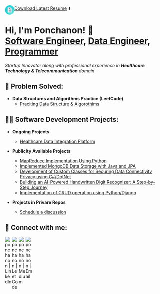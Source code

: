 
[<img align="left" alt="ponchanon | Resume" width="30px" src="https://github.com/ponchanon/ponchanon/blob/main/ponchanon.svg" />][resume][Download Latest Resume](https://1drv.ms/w/s!AgdaKbjMvZH5k6wW6r8Pit2EIebUVQ?e=R5a00Y) ⬇️

[resume]: https://1drv.ms/w/s!AgdaKbjMvZH5k6wW6r8Pit2EIebUVQ?e=R5a00Y

## 
<h1>Hi, I'm Ponchanon! 👋
  <br/><a href="https://github.com/ponchanon">Software Engineer</a>, 
  <a href="https://www.linkedin.com/in/ponchanon">Data Engineer</a>, 
  <a href="https://leetcode.com/u/ponchanon">Programmer</a></h1>
  <i>Startup Innovator along with professional experience in <b>Healthcare Technology & Telecommunication</b> domain</i>


<h2>🧩 Problem Solved:</h2>

- <b>Data Structures and Algorithms Practice (LeetCode)</b>
  - [Praciting Data Structure & Algorothims](https://github.com/ponchanon/pycoder)


<h2>👨‍💻 Software Development Projects:</h2>

- <b>Ongoing Projects</b>
  - [Healthcare Data Integration Platform](https://github.com/ponchanon/Healthcare-Data-Integration-Platform)
    
- <b>Publiclty Available Projects</b>
  - [MapReduce Implementation Using Python](https://medium.com/@ponchanon.rone/step-by-step-implementation-of-mapreduce-in-python-756c25d6f2fc)
  - [Implemented MongoDB Data Storage with Java and JPA](https://github.com/ponchanon/java-jpa-mongodb)
  - [Development of Custom Classes for Securing Data Connectivity Privacy using C#/DotNet](https://github.com/ponchanon/prone.dll)
  - [Building an AI-Powered Handwritten Digit Recognizer: A Step-by-Step Journey](https://github.com/ponchanon/number-neural-network)
  - [Implementation of CRUD operation using Python/Django](https://github.com/ponchanon/django-crud)
    
- <b>Projects in Privare Repos</b>
  - [Schedule a discussion](mailto:ponchanon.rone@gmail.com)




<h2> 🤳 Connect with me:</h2>

[<img align="left" alt="ponchanon | LinkedIn" width="22px" src="https://cdn.jsdelivr.net/npm/simple-icons@v3/icons/linkedin.svg" />][linkedin]
[<img align="left" alt="ponchanon | LeetCode" width="22px" src="https://cdn.jsdelivr.net/npm/simple-icons@v3/icons/leetcode.svg" />][leetcode]
[<img align="left" alt="ponchanon | Medium" width="22px" src="https://cdn.jsdelivr.net/npm/simple-icons@v3/icons/medium.svg" />][medium]
[<img align="left" alt="ponchanon | Email" width="22px" src="https://cdn.jsdelivr.net/npm/simple-icons@v3/icons/minutemailer.svg" />][email]

[linkedin]: https://linkedin.com/in/ponchanon
[leetcode]: https://leetcode.com/u/ponchanon
[medium]: https://medium.com/@ponchanon.rone
[email]: mailto:ponchanon.rone@gmail.com

<!--
**ponchanon/ponchanon** is a ✨ _special_ ✨ repository because its `README.md` (this file) appears on your GitHub profile.

Here are some ideas to get you started:

- 🔭 I’m currently working on ...
- 🌱 I’m currently learning ...
- 👯 I’m looking to collaborate on ...
- 🤔 I’m looking for help with ...
- 💬 Ask me about ...
- 📫 How to reach me: ...
- 😄 Pronouns: ...
- ⚡ Fun fact: ...
-->
